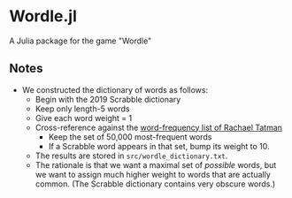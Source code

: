 
# Wordle.jl

A Julia package for the game "Wordle"

## Notes



* We constructed the dictionary of words as follows:
    - Begin with the 2019 Scrabble dictionary
    - Keep only length-5 words
    - Give each word weight = 1
    - Cross-reference against the [word-frequency list of Rachael Tatman](https://www.kaggle.com/rtatman/english-word-frequency/version/1)
        * Keep the set of 50,000 most-frequent words
        * If a Scrabble word appears in that set, bump its weight to 10.
    - The results are stored in `src/wordle_dictionary.txt`.
    - The rationale is that we want a maximal set of *possible* words, but we want to assign much higher weight to words that are actually common. (The Scrabble dictionary contains very obscure words.)



